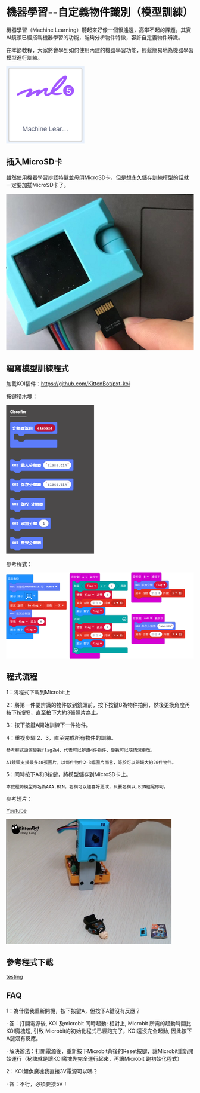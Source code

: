# 機器學習--自定義物件識別（模型訓練）

機器學習（Machine Learning）聽起來好像一個很遙遠，高攀不起的課題。其實AI鏡頭已經搭載機器學習的功能，能夠分析物件特徵，容許自定義物件辨識。

在本節教程，大家將會學到如何使用內建的機器學習功能，輕鬆簡易地為機器學習模型進行訓練。

![](KOI09/02.png)



## 插入MicroSD卡

雖然使用機器學習辨認特徵並毋須MicroSD卡，但是想永久儲存訓練模型的話就一定要加插MicroSD卡了。

![](KOI04/02.png)



## 編寫模型訓練程式
加載KOI插件：https://github.com/KittenBot/pxt-koi

按鍵積木塊：

![](KOI09/8.png)

參考程式：

![](KOI09/trainercode.png)


## 程式流程

1：將程式下載到Microbit上

2：將第一件要辨識的物件放到鏡頭前，按下按鍵B為物件拍照，然後更換角度再按下按鍵B，直至拍下大約3張照片為止。

3：按下按鍵A開始訓練下一件物件。

4：重複步驟 2、3，直至完成所有物件的訓練。

    參考程式設置變數flag為4，代表可以辨識4件物件，變數可以隨情況更改。

    AI鏡頭支援最多40張圖片，以每件物件2-3幅圖片而言，等於可以辨識大約20件物件。
5：同時按下A和B按鍵，將模型儲存到MicroSD卡上。

    本教程將模型命名為AAA.BIN，名稱可以隨喜好更改，只要名稱以.BIN結尾即可。

參考短片：

[Youtube](https://www.youtube.com/watch?v=UsjingLwnHc&feature=youtu.be)

![](KOI09/image6365.png)

## 參考程式下載

[testing](www.google.com)

## FAQ
1：為什麼我重新開機，按下按鍵A，但按下A鍵沒有反應？

·    答：打開電源後, KOI 及microbit 同時起動; 相對上, Microbit 所需的起動時間比KOI魔塊短, 引致 Microbit的初始化程式已經跑完了，KOI還沒完全起動, 因此按下A鍵沒有反應。

·    解決辦法：打開電源後，重新按下Microbit背後的Reset按鍵，讓Microbit重新開始運行（秘訣就是讓KOI魔塊先完全運行起來，再讓Microbit 跑初始化程式）

2：KOI鯉魚魔塊我直接3V電源可以嗎？

·    答：不行，必須要接5V！



